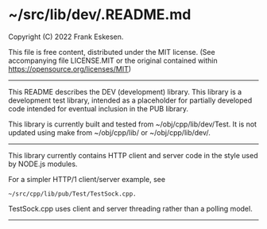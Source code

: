 <!-- -------------------------------------------------------------------------
//
//       Copyright (C) 2022 Frank Eskesen.
//
//       This file is free content, distributed under the MIT license.
//       (See accompanying file LICENSE.MIT or the original contained
//       within https://opensource.org/licenses/MIT)
//
//----------------------------------------------------------------------------
//
// Title-
//       ~/src/lib/dev/.README.md
//
// Purpose-
//       DEV library description
//
// Last change date-
//       2022/12/12
//
-------------------------------------------------------------------------- -->

# ~/src/lib/dev/.README.md

Copyright (C) 2022 Frank Eskesen.

This file is free content, distributed under the MIT license.
(See accompanying file LICENSE.MIT or the original contained
within https://opensource.org/licenses/MIT)

----

This README describes the DEV (development) library.
This library is a development test library, intended as a placeholder for
partially developed code intended for eventual inclusion in the PUB library.

This library is currently built and tested from ~/obj/cpp/lib/dev/Test. It is
not updated using make from  ~/obj/cpp/lib/ or ~/obj/cpp/lib/dev/.

----

This library currently contains HTTP client and server code in the style
used by NODE.js modules.

For a simpler HTTP/1 client/server example, see

    ~/src/cpp/lib/pub/Test/TestSock.cpp.

TestSock.cpp uses client and server threading rather than a polling model.

----
